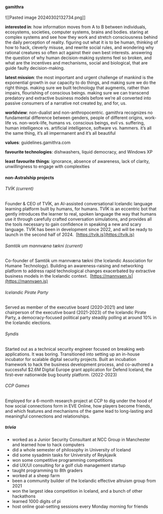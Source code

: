 #### gamithra

![[Pasted image 20240302132734.png]]

**interested in**: 
how information moves from A to B between individuals, ecosystems, societies, computer systems, brains and bodies. staring at complex systems and see how they work and stretch consciousness behind the daily perception of reality. figuring out what it is to be human, thinking of how to hack, cleverly misuse, and rewrite social rules, and wondering why rational creatures so often act against their own best interests. answering the question of why human decision-making systems feel so broken, and what are the incentives and mechanisms, social and biological, that are guide faulty decision-making.

**latest mission**: 
the most important and urgent challenge of mankind is the exponential growth in our capacity to do things, and making sure we do the right things. making sure we built technology that augments, rather than impairs, flourishing of conscious beings. making sure we can transcend predatory and extractive business models before we’re all converted into passive consumers of a narrative not created by, and for, us.

**worldview**: 
non-dualist and non-anthropocentric. gamithra recognizes no fundamental difference between genders, people of different origins, work-life vs. non-work-life, humans vs. conscious beings, evil vs. suffering, human intelligence vs. artificial intelligence, software vs. hammers. it’s all the same thing, it’s all impermanent and it’s all beautiful 

**values**: guidelines.gamithra.com

**favourite technologies**: dishwashers, liquid democracy, and Windows XP
  
**least favourite things**: ignorance, absence of awareness, lack of clarity, unwillingness to engage with complexities



#### non-Astralship projects

###### TVÍK (current)
Founder & CEO of TVÍK, an AI-assisted conversational Icelandic language learning platform built by humans, for humans. TVÍK is an eccentric bot that gently introduces the learner to real, spoken language the way that humans use it through carefully crafted conversation simulations, and provides all the tools necessary to gain confidence in speaking a new and scary language. TVÍK has been in development since 2022, and will be ready to launch in the second half of 2024.  [https://tvik.is](https://tvik.is)

###### Samtök um mannvæna tækni (current)
Co-founder of Samtök um mannvæna tækni (the Icelandic Association for Humane Technology). Building an awareness-raising and networking platform to address rapid technological changes exacerbated by extractive business models in the Icelandic context.  [https://mannvaen.is](https://mannvaen.is)

###### Icelandic Pirate Party
Served as member of the executive board (2020-2021) and later chairperson of the executive board (2021-2023) of the Icelandic Pirate Party, a democracy-focused political party steadily polling at around 10% in the Icelandic elections.

###### Syndis
Started out as a technical security engineer focused on breaking web applications. It was boring. Transitioned into setting up an in-house incubator for scalable digital security projects. Built an incubation framework to hack the business development process, and co-authored a successful $2.6M Digital Europe grant application for Defend Iceland, the first-ever nationwide bug bounty platform. (2022-2023)

###### CCP Games
Employed for a 6-month research project at CCP to dig under the hood of how social connections form in EVE Online, how players become friends, and which features and mechanisms of the game lead to long-lasting and meaningful connections and relationships.

##### trivia
- worked as a Junior Security Consultant at NCC Group in Manchester and learned how to hack computers
- did a whole semester of philosophy in University of Iceland 
- did some sysadmin tasks for University of Reykjavík
- won some competitive programming competitions
- did UX/UI consulting for a golf club management startup
- taught programming to 8th graders
- worked at a sheep farm
- been a community builder of the Icelandic effective altruism group from 2021
- won the largest idea competition in Iceland, and a bunch of other hackathons
- learned 1000 digits of pi
- host online goal-setting sessions every Monday morning for friends
